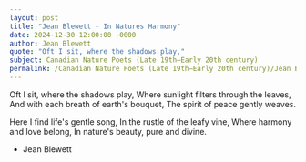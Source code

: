 ```yaml
---
layout: post
title: "Jean Blewett - In Natures Harmony"
date: 2024-12-30 12:00:00 -0000
author: Jean Blewett
quote: "Oft I sit, where the shadows play,"
subject: Canadian Nature Poets (Late 19th–Early 20th century)
permalink: /Canadian Nature Poets (Late 19th–Early 20th century)/Jean Blewett/Jean Blewett - In Natures Harmony
---
```


Oft I sit, where the shadows play,
Where sunlight filters through the leaves,
And with each breath of earth's bouquet,
The spirit of peace gently weaves.

Here I find life's gentle song,
In the rustle of the leafy vine,
Where harmony and love belong,
In nature's beauty, pure and divine.

- Jean Blewett
